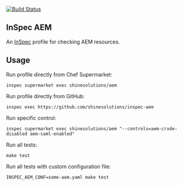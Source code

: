 [![Build Status](https://github.com/shinesolutions/inspec-aem/workflows/CI/badge.svg)](https://github.com/shinesolutions/inspec-aem/actions?query=workflow%3ACI)

InSpec AEM
----------

An [InSpec](https://www.inspec.io) profile for checking AEM resources.

Usage
-----

Run profile directly from Chef Supermarket:

    inspec supermarket exec shinesolutions/aem

Run profile directly from GitHub:

    inspec exec https://github.com/shinesolutions/inspec-aem

Run specific control:

    inspec supermarket exec shinesolutions/aem "--controls=aem-crxde-disabled aem-saml-enabled"

Run all tests:

    make test

Run all tests with custom configuration file:

    INSPEC_AEM_CONF=some-aem.yaml make test
